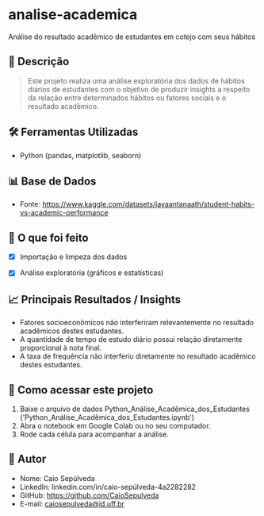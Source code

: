 # analise-academica
Análise do resultado acadêmico de estudantes em cotejo com seus hábitos 

## 📄 Descrição

> Este projeto realiza uma análise exploratória dos dados de hábitos diários de estudantes com o objetivo de produzir insights a respeito da relação entre determinados hábitos ou fatores sociais e o resultado acadêmico. 

## 🛠️ Ferramentas Utilizadas
- Python (pandas, matplotlib, seaborn)

## 📊 Base de Dados
- Fonte: https://www.kaggle.com/datasets/jayaantanaath/student-habits-vs-academic-performance


## 🚀 O que foi feito
- [x] Importação e limpeza dos dados
- [x] Análise exploratória (gráficos e estatísticas)


## 📈 Principais Resultados / Insights

- Fatores socioeconômicos não interferiram relevantemente no resultado acadêmicos destes estudantes.
- A quantidade de tempo de estudo diário possui relação diretamente proporcional à nota final.
- A taxa de frequência não interferiu diretamente no resultado acadêmico destes estudantes. 


## 📂 Como acessar este projeto

1. Baixe o arquivo de dados Python_Análise_Acadêmica_dos_Estudantes ('Python_Análise_Acadêmica_dos_Estudantes.ipynb') 
2. Abra o notebook em Google Colab ou no seu computador.
3. Rode cada célula para acompanhar a análise.

## 👤 Autor
- Nome: Caio Sepúlveda
- LinkedIn: linkedin.com/in/caio-sepúlveda-4a2282282
- GitHub: https://github.com/CaioSepulveda
- E-mail: caiosepulveda@id.uff.br
